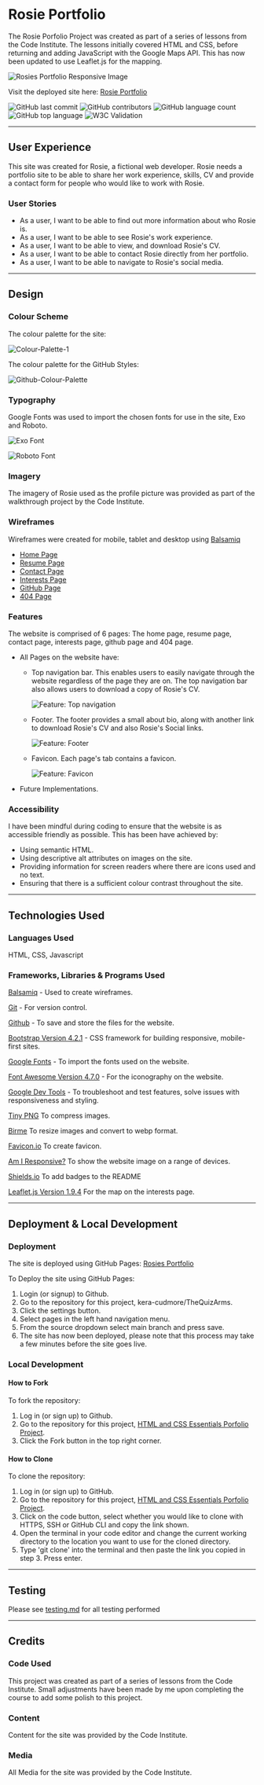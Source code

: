 # Rosie Portfolio

The Rosie Porfolio Project was created as part of a series of lessons from the Code Institute. The lessons initially covered HTML and CSS, before returning and adding JavaScript with the Google Maps API. This has now been updated to use Leaflet.js for the mapping.

![Rosies Portfolio Responsive Image](documentation/responsive.png)

Visit the deployed site here: [Rosie Portfolio](https://kera-cudmore.github.io/rosie-portfolio/)

![GitHub last commit](https://img.shields.io/github/last-commit/kera-cudmore/rosie-portfolio?style=for-the-badge)
![GitHub contributors](https://img.shields.io/github/contributors/kera-cudmore/rosie-portfolio?style=for-the-badge)
![GitHub language count](https://img.shields.io/github/languages/count/kera-cudmore/rosie-portfolio?style=for-the-badge)
![GitHub top language](https://img.shields.io/github/languages/top/kera-cudmore/rosie-portfolio?style=for-the-badge)
![W3C Validation](https://img.shields.io/w3c-validation/default?targetUrl=https%3A%2F%2Fkera-cudmore.github.io%2Frosie-portfolio%2F&style=for-the-badge)

--- 

## User Experience

This site was created for Rosie, a fictional web developer. Rosie needs a portfolio site to be able to share her work experience, skills, CV and provide a contact form for people who would like to work with Rosie.

### User Stories

* As a user, I want to be able to find out more information about who Rosie is.
* As a user, I want to be able to see Rosie's work experience.
* As a user, I want to be able to view, and download Rosie's CV.
* As a user, I want to be able to contact Rosie directly from her portfolio.
* As a user, I want to be able to navigate to Rosie's social media.

- - -

## Design

### Colour Scheme

The colour palette for the site:

![Colour-Palette-1](documentation/colour-palette-1.png)

The colour palette for the GitHub Styles:

![Github-Colour-Palette](documentation/Github-Color-Palette.png)

### Typography

Google Fonts was used to import the chosen fonts for use in the site, Exo and Roboto.

![Exo Font](documentation/exo.png)

![Roboto Font](documentation/roboto.png)

### Imagery

The imagery of Rosie used as the profile picture was provided as part of the walkthrough project by the Code Institute.

### Wireframes

Wireframes were created for mobile, tablet and desktop using [Balsamiq](https://balsamiq.com/)

* [Home Page](documentation/wireframes/homepage-wireframe.png)
* [Resume Page](documentation/wireframes/resume-wireframe.png)
* [Contact Page](documentation/wireframes/contact-wireframe.png)
* [Interests Page](documentation/wireframes/interests-wireframe.png)
* [GitHub Page](documentation/wireframes/github-wireframe.png)
* [404 Page](documentation/wireframes/404-wireframe.png)

### Features

The website is comprised of 6 pages: The home page, resume page, contact page, interests page, github page and 404 page. 

* All Pages on the website have:

  - Top navigation bar. This enables users to easily navigate through the website regardless of the page they are on. The top navigation bar also allows users to download a copy of Rosie's CV.
    
    ![Feature: Top navigation](documentation/top-nav.png)

  - Footer. The footer provides a small about bio, along with another link to download Rosie's CV and also Rosie's Social links.
    
    ![Feature: Footer](documentation/footer.png)

  - Favicon. Each page's tab contains a favicon.

    ![Feature: Favicon](documentation/favicon-feature.png)

* Future Implementations.

### Accessibility

I have been mindful during coding to ensure that the website is as accessible friendly as possible. This has been have achieved by:

* Using semantic HTML.
* Using descriptive alt attributes on images on the site.
* Providing information for screen readers where there are icons used and no text.
* Ensuring that there is a sufficient colour contrast throughout the site.

- - -

## Technologies Used

### Languages Used

HTML, CSS, Javascript

### Frameworks, Libraries & Programs Used

[Balsamiq](https://balsamiq.com/) - Used to create wireframes.

[Git](https://git-scm.com/) - For version control.

[Github](https://github.com/) - To save and store the files for the website.

[Bootstrap Version 4.2.1](https://getbootstrap.com/docs/4.2/getting-started/introduction/) - CSS framework for building responsive, mobile-first sites.

[Google Fonts](https://fonts.google.com/) - To import the fonts used on the website.

[Font Awesome Version 4.7.0](https://fontawesome.com/) - For the iconography on the website.

[Google Dev Tools](https://developer.chrome.com/docs/devtools) - To troubleshoot and test features, solve issues with responsiveness and styling.

[Tiny PNG](https://tinypng.com/) To compress images.

[Birme](https://www.birme.net/) To resize images and convert to webp format.

[Favicon.io](https://favicon.io/) To create favicon.

[Am I Responsive?](http://ami.responsivedesign.is/) To show the website image on a range of devices.

[Shields.io](https://shields.io/) To add badges to the README

[Leaflet.js Version 1.9.4](https://leafletjs.com/examples/quick-start/) For the map on the interests page.

- - -

## Deployment & Local Development

### Deployment

The site is deployed using GitHub Pages: [Rosies Portfolio](https://kera-cudmore.github.io/rosie-portfolio/)

To Deploy the site using GitHub Pages:

1. Login (or signup) to Github.
2. Go to the repository for this project, kera-cudmore/TheQuizArms.
3. Click the settings button.
4. Select pages in the left hand navigation menu.
5. From the source dropdown select main branch and press save.
6. The site has now been deployed, please note that this process may take a few minutes before the site goes live.


### Local Development

#### How to Fork

To fork the repository:

1. Log in (or sign up) to Github.
2. Go to the repository for this project, [HTML and CSS Essentials Porfolio Project](https://github.com/kera-cudmore/rosie-portfolio).
3. Click the Fork button in the top right corner.

#### How to Clone

To clone the repository:

1. Log in (or sign up) to GitHub.
2. Go to the repository for this project, [HTML and CSS Essentials Porfolio Project](https://github.com/kera-cudmore/rosie-portfolio).
3. Click on the code button, select whether you would like to clone with HTTPS, SSH or GitHub CLI and copy the link shown.
4. Open the terminal in your code editor and change the current working directory to the location you want to use for the cloned directory.
5. Type 'git clone' into the terminal and then paste the link you copied in step 3. Press enter.

- - -

## Testing

Please see [testing.md](testing.md) for all testing performed
- - -

## Credits

### Code Used

This project was created as part of a series of lessons from the Code Institute. Small adjustments have been made by me upon completing the course to add some polish to this project.

### Content

Content for the site was provided by the Code Institute.

### Media

All Media for the site was provided by the Code Institute.
